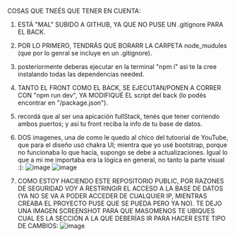 COSAS QUE TNEÉS QUE TENER EN CUENTA:
1. ESTÁ "MAL" SUBIDO A GITHUB, YA QUE NO PUSE UN .gitignore PARA EL BACK.
2. POR LO PRIMERO, TENDRÁS QUE BORARR LA CARPETA node_mudules (que por lo genral se incluye en un .gitignore).
3. posteriormente deberas ejecutar en la terminal "npm i" asi te la cree instalando todas las dependencias needed.
4. TANTO EL FRONT COMO EL BACK, SE EJECUTAN/PONEN A CORRER CON "npm run dev", YA MODIFIQUÉ EL script del back (lo podés encontrar en "/package.json").
5. recordá que al ser una apicación fullStack, tenés que tener corriendo ambos puertos; y así tu front reciba la info de tu base de datos.

6. DOS imagenes, una de como le quedo al chico del tutoorial de YouTube, que para el diseño usó chakra UI; mientra que yo usé bootstrap, porque no funcionaba lo que hacía, supongo se debe a actualizaciones. Igual lo que a mi me importaba era la lógica en general, no tanto la parte visual :):
![image](https://github.com/user-attachments/assets/226056c5-95f4-4cff-bfb8-8454245d8d55)
![image](https://github.com/user-attachments/assets/289e45ac-af3d-409d-ad85-176aa8b86146)

7. COMO ESTOY HACIENDO ESTE REPOSITORIO PUBLIC, POR RAZONES DE SEGURIDAD VOY A RESTRINGIR EL ACCESO A LA BASE DE DATOS (YA NO SE VA A PODER ACCEDER DE CUALQUIER IP, MIENTRAS CREABA EL PROYECTO PUSE QUE SE PUEDA PERO YA NO). TE DEJO UNA IMAGEN SCREENSHOT PARA QUE MASOMENOS TE UBIQUES CUAL ES LA SECCIÓN A LA QUE DEBERÍAS IR PARA HACER ESTE TIPO DE CAMBIOS:
![image](https://github.com/user-attachments/assets/45a5ecd4-7c3f-4693-8185-0d69448187a4)
